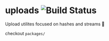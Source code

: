 # uploads ![Build Status](https://travis-ci.org/pyramation/uploads.svg?branch=master)


Upload utilites focused on hashes and streams 🚀

checkout `packages/`